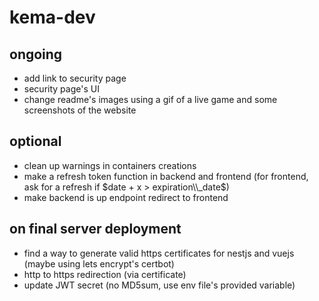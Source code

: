 # kema-dev

## ongoing

* add link to security page
* security page's UI
* change readme's images using a gif of a live game and some screenshots of the website

## optional

* clean up warnings in containers creations
* make a refresh token function in backend and frontend (for frontend, ask for a refresh if $date + x > expiration\\_date$)
* make backend is up endpoint redirect to frontend

## on final server deployment

* find a way to generate valid https certificates for nestjs and vuejs (maybe using lets encrypt's certbot)
* http to https redirection (via certificate)
* update JWT secret (no MD5sum, use env file's provided variable)
